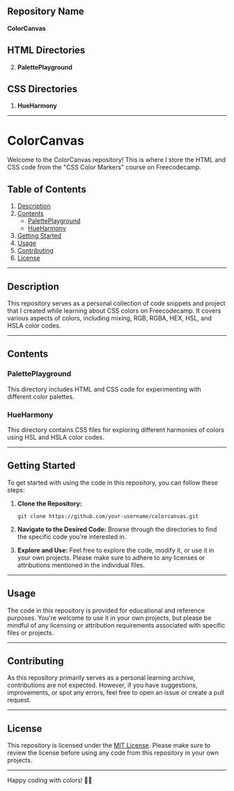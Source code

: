 ## Repository Name
**ColorCanvas**

## HTML Directories
2. **PalettePlayground**

## CSS Directories
1. **HueHarmony**

---

# ColorCanvas

Welcome to the ColorCanvas repository! This is where I store the HTML and CSS code from the "CSS Color Markers" course on Freecodecamp.

## Table of Contents

1. [Description](#description)
2. [Contents](#contents)
   - [PalettePlayground](#paletteplayground)
   - [HueHarmony](#hueharmony)
3. [Getting Started](#getting-started)
4. [Usage](#usage)
5. [Contributing](#contributing)
6. [License](#license)

---

## Description

This repository serves as a personal collection of code snippets and project that I created while learning about CSS colors on Freecodecamp. It covers various aspects of colors, including mixing, RGB, RGBA, HEX, HSL, and HSLA color codes.

---

## Contents

### PalettePlayground

This directory includes HTML and CSS code for experimenting with different color palettes.

### HueHarmony

This directory contains CSS files for exploring different harmonies of colors using HSL and HSLA color codes.

---

## Getting Started

To get started with using the code in this repository, you can follow these steps:

1. **Clone the Repository:**
   ```
   git clone https://github.com/your-username/colorcanvas.git
   ```

2. **Navigate to the Desired Code:**
   Browse through the directories to find the specific code you're interested in.

3. **Explore and Use:**
   Feel free to explore the code, modify it, or use it in your own projects. Please make sure to adhere to any licenses or attributions mentioned in the individual files.

---

## Usage

The code in this repository is provided for educational and reference purposes. You're welcome to use it in your own projects, but please be mindful of any licensing or attribution requirements associated with specific files or projects.

---

## Contributing

As this repository primarily serves as a personal learning archive, contributions are not expected. However, if you have suggestions, improvements, or spot any errors, feel free to open an issue or create a pull request.

---

## License

This repository is licensed under the [MIT License](LICENSE). Please make sure to review the license before using any code from this repository in your own projects.

---

Happy coding with colors! 🌈🚀
